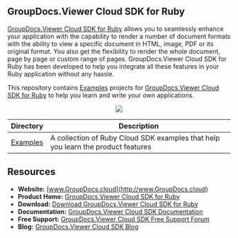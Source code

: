 ## GroupDocs.Viewer Cloud SDK for Ruby

[GroupDocs.Viewer Cloud SDK for Ruby](https://products.groupdocs.cloud/Viewer/ruby) allows you to seamlessly enhance your application with the capability to render a number of document formats with the ability to view a specific document in HTML, image, PDF or its original format. You also get the flexibility to render the whole document, page by page or custom range of pages. GroupDocs.Viewer Cloud SDK for Ruby has been developed to help you integrate all these features in your Ruby application without any hassle.

This repository contains [Examples](Examples) projects for [GroupDocs.Viewer Cloud SDK for Ruby](https://products.groupdocs.cloud/Viewer/ruby) to help you learn and write your own applications.

<p align="center">

  <a title="Download complete GroupDocs.Viewer Cloud SDK Examples for Ruby source code" href="https://github.com/groupdocs-viewer-cloud/groupdocs-viewer-cloud-ruby-samples/archive/master.zip">
	<img src="Download complete GroupDocs.Viewer Cloud SDK Examples for PHP source code" href="https://github.com/groupdocs-viewer-cloud/groupdocs-viewer-cloud-php-samples/archive/master.zip">
  </a>
</p>

Directory | Description
--------- | -----------
[Examples](Examples)  | A collection of Ruby Cloud SDK examples that help you learn the product features

## Resources

+ **Website:** [www.GroupDocs.cloud](http://www.GroupDocs.cloud)
+ **Product Home:** [GroupDocs.Viewer Cloud SDK for Ruby](https://products.groupdocs.cloud/Viewer/Ruby)
+ **Download:** [Download GroupDocs.Viewer Cloud SDK for Ruby](https://www.nuget.org/packages/GroupDocs.Viewer-Cloud/)
+ **Documentation:** [GroupDocs.Viewer Cloud SDK Documentation](https://docs.groupdocs.cloud/display/Viewercloud/Home)
+ **Free Support:** [GroupDocs.Viewer Cloud SDK Free Support Forum](https://forum.groupdocs.cloud/c/Viewer)
+ **Blog:** [GroupDocs.Viewer Cloud SDK Blog](https://blog.groupdocs.cloud/category/Viewer/)